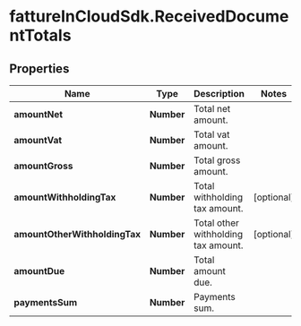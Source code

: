 # fattureInCloudSdk.ReceivedDocumentTotals

## Properties

Name | Type | Description | Notes
------------ | ------------- | ------------- | -------------
**amountNet** | **Number** | Total net amount. | 
**amountVat** | **Number** | Total vat amount. | 
**amountGross** | **Number** | Total gross amount. | 
**amountWithholdingTax** | **Number** | Total withholding tax amount. | [optional] 
**amountOtherWithholdingTax** | **Number** | Total other withholding tax amount. | [optional] 
**amountDue** | **Number** | Total amount due. | 
**paymentsSum** | **Number** | Payments sum. | 


